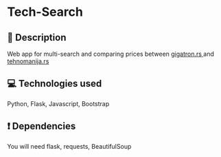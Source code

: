 # Tech-Search


## :page_facing_up: Description
Web app for multi-search and comparing prices between  [gigatron.rs ](https://www.gigatron.rs ) and  [tehnomanija.rs ](https://www.tehnomanija.rs )

## :computer: Technologies used
Python, Flask, Javascript, Bootstrap

## :exclamation: Dependencies
You will need flask, requests, BeautifulSoup
